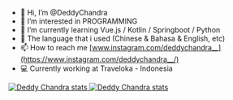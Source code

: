 - 👋 Hi, I’m @DeddyChandra
- 👀 I’m interested in PROGRAMMING
- 🌱 I’m currently learning Vue.js / Kotlin / Springboot / Python
- 💞️ The language that i used (Chinese & Bahasa & English, etc)
- 📫 How to reach me [www.instagram.com/deddychandra__](https://www.instagram.com/deddychandra__/)
- :computer: Currently working at Traveloka - Indonesia

<!---
DeddyChandra/DeddyChandra is a ✨ special ✨ repository because its `README.md` (this file) appears on your GitHub profile.
You can click the Preview link to take a look at your changes.
--->
<a href="https://github-readme-stats.vercel.app/api?username=DeddyChandra&show_icons=true&count_private=true&include_all_commits=true&theme=buefy&count_private=true">
  <img src="https://github-readme-stats.vercel.app/api?username=DeddyChandra&show_icons=true&count_private=true&include_all_commits=true&theme=buefy&count_private=true" alt ="Deddy Chandra stats">
</a>

<a href="https://github-readme-stats.vercel.app/api/top-langs/?username=DeddyChandra&layout=compact&theme=buefy&hide_border=true">
  <img src="https://github-readme-stats.vercel.app/api/top-langs/?username=DeddyChandra&layout=compact&theme=buefy&hide_border=true" alt ="Deddy Chandra stats">
</a>
